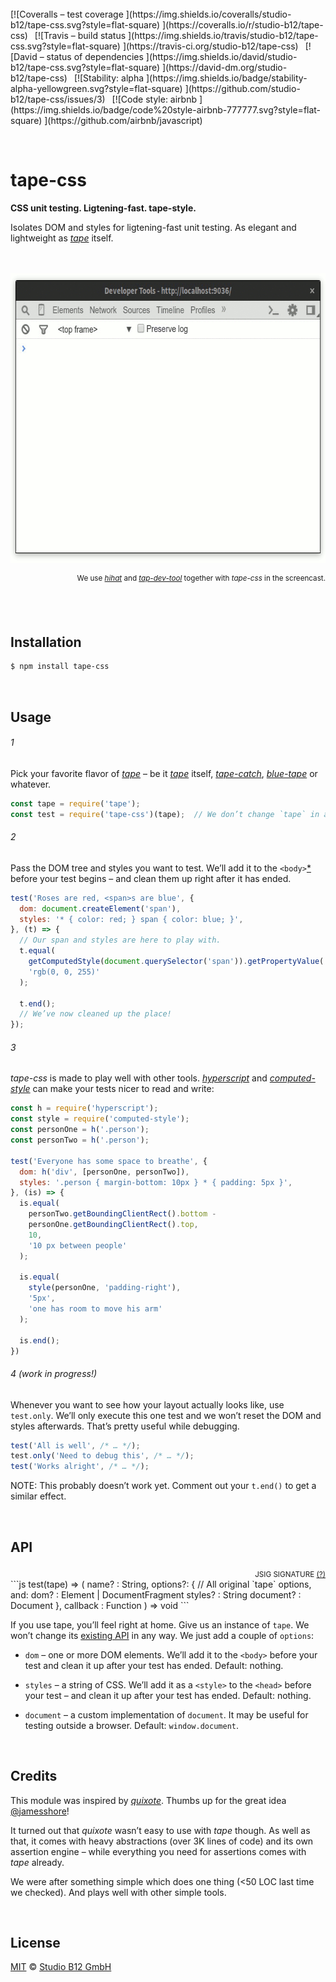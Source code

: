 <div                                                         id="/">&nbsp;</div>
[![Coveralls – test coverage
](https://img.shields.io/coveralls/studio-b12/tape-css.svg?style=flat-square)
](https://coveralls.io/r/studio-b12/tape-css)
 [![Travis – build status
](https://img.shields.io/travis/studio-b12/tape-css.svg?style=flat-square)
](https://travis-ci.org/studio-b12/tape-css)
 [![David – status of dependencies
](https://img.shields.io/david/studio-b12/tape-css.svg?style=flat-square)
](https://david-dm.org/studio-b12/tape-css)
 [![Stability: alpha
](https://img.shields.io/badge/stability-alpha-yellowgreen.svg?style=flat-square)
](https://github.com/studio-b12/tape-css/issues/3)
 [![Code style: airbnb
](https://img.shields.io/badge/code%20style-airbnb-777777.svg?style=flat-square)
](https://github.com/airbnb/javascript)




<p                                                                   >&nbsp;</p>

tape-css
========

**CSS unit testing. Ligtening-fast. tape-style.**

Isolates DOM and styles for ligtening-fast unit testing. As elegant and lightweight as *[tape][]* itself.

[tape]:  https://www.npmjs.com/package/tape




<p align="center">
  <br/>
  <br/>
  <img
    alt="Screencast"
    src="Readme/screencast.gif"
    width="640"
    height="464"
  />
  <div align="right"><sup>
    We use <em><a href="https://www.npmjs.com/package/hihat">hihat</a></em> and <em><a href="https://www.npmjs.com/package/tap-dev-tool">tap-dev-tool</a></em> together with <em>tape-css</em> in the screencast.
  </sup></div>
  <br/>
</p>




<a                                                 id="/installation"></a>&nbsp;

Installation
------------

```sh
$ npm install tape-css
```




<a                                                        id="/usage"></a>&nbsp;

Usage
-----

######  1

Pick your favorite flavor of *[tape][]* – be it *[tape][]* itself, *[tape-catch][]*, *[blue-tape][]* or whatever.

```js
const tape = require('tape');
const test = require('tape-css')(tape);  // We don’t change `tape` in any way.
```

[tape-catch]:  https://www.npmjs.com/package/tape-catch
[blue-tape]:   https://www.npmjs.com/package/blue-tape

######  2

Pass the DOM tree and styles you want to test. We’ll add it to the `<body>`[\*](https://github.com/studio-b12/tape-css/issues/1) before your test begins – and clean them up right after it has ended.

```js
test('Roses are red, <span>s are blue', {
  dom: document.createElement('span'),
  styles: '* { color: red; } span { color: blue; }',
}, (t) => {
  // Our span and styles are here to play with.
  t.equal(
    getComputedStyle(document.querySelector('span')).getPropertyValue('color'),
    'rgb(0, 0, 255)'
  );

  t.end();
  // We’ve now cleaned up the place!
});
```

######  3

*tape-css* is made to play well with other tools. *[hyperscript][]* and *[computed-style][]* can make your tests nicer to read and write:

```js
const h = require('hyperscript');
const style = require('computed-style');
const personOne = h('.person');
const personTwo = h('.person');

test('Everyone has some space to breathe', {
  dom: h('div', [personOne, personTwo]),
  styles: '.person { margin-bottom: 10px } * { padding: 5px }',
}, (is) => {
  is.equal(
    personTwo.getBoundingClientRect().bottom -
    personOne.getBoundingClientRect().top,
    10,
    '10 px between people'
  );

  is.equal(
    style(personOne, 'padding-right'),
    '5px',
    'one has room to move his arm'
  );

  is.end();
})
```

[hyperscript]:      https://www.npmjs.com/package/hyperscript
[computed-style]:   https://www.npmjs.com/package/computed-style

######  4 (work in progress!)

Whenever you want to see how your layout actually looks like, use `test.only`. We’ll only execute this one test and we won’t reset the DOM and styles afterwards. That’s pretty useful while debugging.

```js
test('All is well', /* … */);
test.only('Need to debug this', /* … */);
test('Works alright', /* … */);
```

NOTE: This probably doesn’t work yet. Comment out your `t.end()` to get a similar effect.




<a                                                          id="/api"></a>&nbsp;

API
---

<!-- @doxie.inject start -->
<!-- Don’t remove or change the comment above – that can break automatic updates. -->
<div align="right"><sub>JSIG SIGNATURE <a href="http://jsig.biz/">(?)</a></sub></div>
```js
test(tape) => (
  name?        : String,
  options?: {
    // All original `tape` options, and:
    dom?       : Element | DocumentFragment
    styles?    : String
    document?  : Document
  },
  callback     : Function
) => void
```

If you use tape, you’ll feel right at home. Give us an instance of `tape`.
We won’t change its [existing API][] in any way. We just add a couple
of `options`:

- `dom` – one or more DOM elements. We’ll add it to the `<body>`
  before your test and clean it up after your test has ended.
  Default: nothing.

- `styles` – a string of CSS. We’ll add it as a `<style>` to the `<head>`
  before your test – and clean it up after your test has ended.
  Default: nothing.

- `document` – a custom implementation of `document`. It may be useful
  for testing outside a browser. Default: `window.document`.

[existing API]:     https://github.com/substack/tape#methods
<!-- Don’t remove or change the comment below – that can break automatic updates. More info at <http://npm.im/doxie.inject>. -->
<!-- @doxie.inject end -->




<a                                                      id="/credits"></a>&nbsp;

Credits
-------

This module was inspired by *[quixote](https://github.com/jamesshore/quixote)*. Thumbs up for the great idea [@jamesshore](https://github.com/jamesshore)!

It turned out that *quixote* wasn’t easy to use with *tape* though. As well as that, it comes with heavy abstractions (over 3K lines of code) and its own assertion engine – while everything you need for assertions comes with *tape* already.

We were after something simple which does one thing (<50 LOC last time we checked). And plays well with other simple tools.




<a                                                      id="/license"></a>&nbsp;

License
-------

[MIT][] © [Studio B12 GmbH][]

[MIT]:              ./License.md
[Studio B12 GmbH]:  http://studio-b12.de
